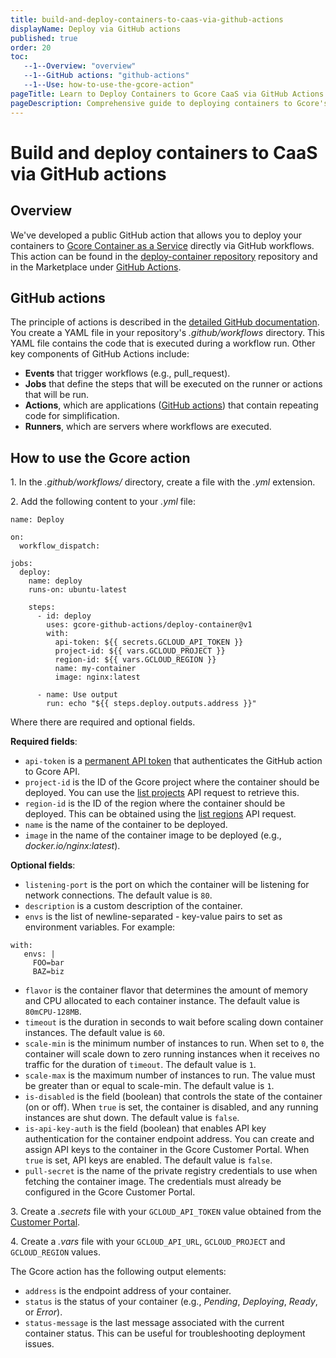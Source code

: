```yaml
---
title: build-and-deploy-containers-to-caas-via-github-actions
displayName: Deploy via GitHub actions
published: true
order: 20
toc:
   --1--Overview: "overview"
   --1--GitHub actions: "github-actions"
   --1--Use: how-to-use-the-gcore-action"
pageTitle: Learn to Deploy Containers to Gcore CaaS via GitHub Actions | Gcore
pageDescription: Comprehensive guide to deploying containers to Gcore's Container as a Service directly using GitHub Actions.
---
```

# Build and deploy containers to CaaS via GitHub actions

## Overview

We've developed a public GitHub action that allows you to deploy your containers to <a href="https://gcore.com/docs/cloud/caas" target="_blank">Gcore Container as a Service</a> directly via GitHub workflows. This action can be found in the <a href="https://github.com/gcore-github-actions/deploy-container" target="_blank">deploy-container repository</a> repository and in the Marketplace under <a href="https://github.com/marketplace/actions/deploy-to-gcore-container-as-a-service" target="_blank">GitHub Actions</a>.

## GitHub actions

The principle of actions is described in the <a href="https://docs.github.com/en/actions/learn-github-actions/understanding-github-actions" target="_blank">detailed GitHub documentation</a>. You create a YAML file in your repository's *.github/workflows* directory. This YAML file contains the code that is executed during a workflow run. Other key components of GitHub Actions include:

- **Events** that trigger workflows (e.g., pull_request).
- **Jobs** that define the steps that will be executed on the runner or actions that will be run.
- **Actions**, which are applications (<a href="https://github.com/marketplace?type=actions" target="_blank">GitHub actions</a>) that contain repeating code for simplification.
- **Runners**, which are servers where workflows are executed. 

## How to use the Gcore action

1\. In the *.github/workflows/* directory, create a file with the *.yml* extension.

2\. Add the following content to your *.yml* file: 

```
name: Deploy

on:
  workflow_dispatch:

jobs:
  deploy:
    name: deploy
    runs-on: ubuntu-latest

    steps:
      - id: deploy
        uses: gcore-github-actions/deploy-container@v1
        with:
          api-token: ${{ secrets.GCLOUD_API_TOKEN }}
          project-id: ${{ vars.GCLOUD_PROJECT }}
          region-id: ${{ vars.GCLOUD_REGION }}
          name: my-container
          image: nginx:latest

      - name: Use output
        run: echo "${{ steps.deploy.outputs.address }}"
```

Where there are required and optional fields.

**Required fields**:

- ```api-token``` is a <a href="https://gcore.com/docs/account-settings/create-use-or-delete-a-permanent-api-token" target="_blank">permanent API token</a> that authenticates the GitHub action to Gcore API.
- ```project-id``` is the ID of the Gcore project where the container should be deployed. You can use the <a href="https://api.gcore.com/docs/cloud#tag/Projects/operation/ProjectListViewSet.get" target="_blank">list projects</a> API request to retrieve this.
- ```region-id``` is the ID of the region where the container should be deployed. This can be obtained using the <a href="https://api.gcore.com/docs/cloud#tag/Regions/operation/RegionHandler.get" target="_blank">list regions</a> API request.
- ```name``` is the name of the container to be deployed.
- ```image``` in the name of the container image to be deployed (e.g., *docker.io/nginx:latest*).

**Optional fields**:

- ```listening-port``` is the port on which the container will be listening for network connections. The default value is ```80```.
- ```description``` is a custom description of the container.
- ```envs``` is the list of newline-separated - key-value pairs to set as environment variables. For example:

```
with:
   envs: |
     FOO=bar
     BAZ=biz
```

- ```flavor``` is the container flavor that determines the amount of memory and CPU allocated to each container instance. The default value is ```80mCPU-128MB```.
- ```timeout``` is the duration in seconds to wait before scaling down container instances. The default value is ```60```.
- ```scale-min``` is the minimum number of instances to run. When set to ```0```, the container will scale down to zero running instances when it receives no traffic for the duration of ```timeout```. The default value is ```1```.
- ```scale-max``` is the maximum number of instances to run. The value must be greater than or equal to scale-min. The default value is ```1```.
- ```is-disabled``` is the field (boolean) that controls the state of the container (on or off). When ```true``` is set, the container is disabled, and any running instances are shut down. The default value is ```false```.
- ```is-api-key-auth``` is the field (boolean) that enables API key authentication for the container endpoint address. You can create and assign API keys to the container in the Gcore Customer Portal. When ```true``` is set, API keys are enabled. The default value is ```false```.
- ```pull-secret``` is the name of the private registry credentials to use when fetching the container image. The credentials must already be configured in the Gcore Customer Portal.

3\. Create a *.secrets* file with your ```GCLOUD_API_TOKEN``` value obtained from the <a href="https://accounts.gcore.com/profile/api-tokens" target="_blank">Customer Portal</a>.

4\. Create a *.vars* file with your ```GCLOUD_API_URL```, ```GCLOUD_PROJECT``` and ```GCLOUD_REGION``` values.

The Gcore action has the following output elements:

- ```address``` is the endpoint address of your container.
- ```status``` is the status of your container (e.g., *Pending*, *Deploying*, *Ready*, or *Error*).
- ```status-message``` is the last message associated with the current container status. This can be useful for troubleshooting deployment issues.